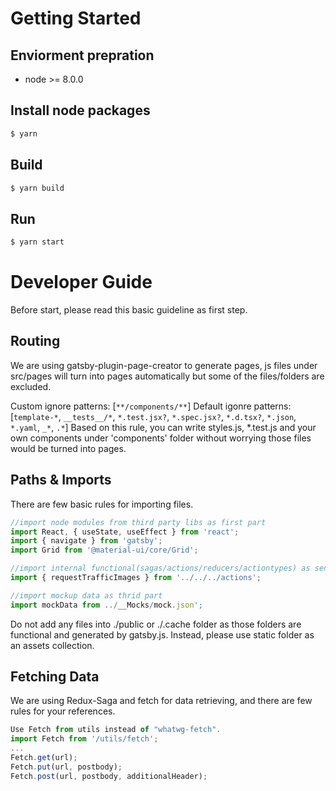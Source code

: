 # Getting Started

## Enviorment prepration
- node >= 8.0.0

## Install node packages
```sh
$ yarn
```

## Build
```sh
$ yarn build
```

## Run
```sh
$ yarn start
```

# Developer Guide

Before start, please read this basic guideline as first step.

## Routing
We are using gatsby-plugin-page-creator to generate pages, js files under src/pages will turn into pages automatically but some of the files/folders are excluded.

Custom ignore patterns: [`**/components/**`]
Default igonre patterns: [`template-*`, `__tests__/*`, `*.test.jsx?`, `*.spec.jsx?`, `*.d.tsx?`, `*.json`, `*.yaml`, `_*`, `.*`]
Based on this rule, you can write styles.js, *.test.js and your own components under 'components' folder without worrying those files would be turned into pages.


## Paths & Imports

There are few basic rules for importing files.

```js
//import node modules from third party libs as first part
import React, { useState, useEffect } from 'react';
import { navigate } from 'gatsby';
import Grid from '@material-ui/core/Grid';

//import internal functional(sagas/actions/reducers/actiontypes) as sencond part
import { requestTrafficImages } from '../../../actions';

//import mockup data as thrid part
import mockData from ../__Mocks/mock.json';
```
Do not add any files into ./public or ./.cache folder as those folders are functional and generated by gatsby.js. Instead, please use static folder as an assets collection.

## Fetching Data

We are using Redux-Saga and fetch for data retrieving, and there are few rules for your references.

```js
Use Fetch from utils instead of "whatwg-fetch".
import Fetch from '/utils/fetch';
...
Fetch.get(url);
Fetch.put(url, postbody);
Fetch.post(url, postbody, additionalHeader);
```
